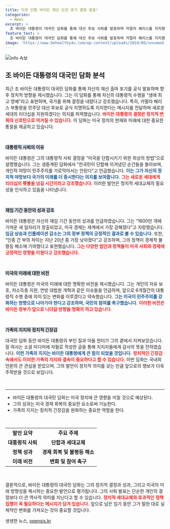 ```yaml
---
title: 미국 단합 바이든 재선 도전 포기 결정 발표!
categories:
  - News
excerpt: >
  조 바이든 대통령이 대국민 담화를 통해 대선 후보 사퇴를 발표하며 카멀라 해리스를 지지했습니다. 그는 새로운 세대에 횃불을 넘길 때라 강조하고, 민주주의 수호를 호소했습니다. 바이든의 연설에 전 세계의 이목이 집중되고 있습니다!
feature_text: >
  조 바이든 대통령이 대국민 담화를 통해 대선 후보 사퇴를 발표하며 카멀라 해리스를 지지했습니다. 그는 새로운 세대에 횃불을 넘길 때라 강조하고, 민주주의 수호를 호소했습니다. 바이든의 연설에 전 세계의 이목이 집중되고 있습니다!
image: 'https://www.behealthy4u.com/wp-content/uploads/2024/06/unnamed-file.png'
---
```


<p><img src="https://www.behealthy4u.com/wp-content/uploads/2024/06/unnamed-file.png" alt="info 속보" /></p>

<h2 data-ke-size="size26">조 바이든 대통령의 대국민 담화 분석</h2>

<p data-ke-size="size16">최근 조 바이든 대통령이 대국민 담화를 통해 자신의 재선 출마 포기를 공식 발표하며 향후 정치적 방향을 제시했습니다. 그는 이 담화를 통해 자신의 대통령직 수행을 “생애 최고 영예”라고 표현하며, 국가를 위해 결정을 내렸다고 강조했습니다. 특히, 카멀라 해리스 부통령을 민주당 대선 후보로 공식 지명하도록 지지한다는 메시지를 전달하며 새로운 세대의 리더십을 지원하겠다는 의지를 피력했습니다. <b><span style="color: #ee2323;">바이든 대통령의 결정은 정치적 변화의 신호탄으로 여겨질 수 있습니다.</span></b> 이 담화는 미국 정치의 현재와 미래에 대한 중요한 통찰을 제공하고 있습니다.</p>

<p data-ke-size="size16">&nbsp;</p>

<p><b><span style="background-color: #21538527;">대통령직 사퇴의 이유</span></b></p>

<p data-ke-size="size16">바이든 대통령은 그의 대통령직 사퇴 결정을 “미국을 단합시키기 위한 최상의 방법”으로 설명했습니다. 그는 생중계된 담화에서 “전국민이 단합해 이겨냈던 순간들을 돌아보며, 개인적 야망이 민주주의를 가로막아서는 안된다”고 언급했습니다. <b><span style="color: #1a5490;">이는 그가 자신의 정치적 야망보다 국가의 미래를 더 중시한다는 의지를 보여줍니다.</span></b> <b><span style="color: #ee2323;">그는 새로운 세대에게 리더십의 횃불을 넘길 시간이라고 강조했습니다.</span></b> 이러한 발언은 정치적 세대교체의 필요성을 인식하고 있음을 나타냅니다.</p>

<p data-ke-size="size16">&nbsp;</p>

<p><b><span style="background-color: #21538527;">재임 기간 동안의 성과 강조</span></b></p>

<p data-ke-size="size16">바이든 대통령은 자신의 재임 기간 동안의 성과를 언급하였습니다. 그는 “1600만 개에 가까운 새 일자리가 창출되었고, 미국 경제는 세계에서 가장 강해졌다”고 자랑했습니다. <b><span style="color: #1a5490;">임금 상승과 인플레이션 감소는 그의 정부 정책의 긍정적인 결과로 볼 수 있습니다.</span></b> 또한, “인종 간 부의 차이는 지난 20년 중 가장 낮아졌다”고 강조하며, 그의 정책이 경제적 불평등 해소에 기여했다고 표현했습니다. <b><span style="color: #ee2323;">그는 다양한 법안과 정책들이 미국 사회와 경제에 긍정적인 영향을 미쳤다고 강조했습니다.</span></b></p>

<p data-ke-size="size16">&nbsp;</p>

<p><b><span style="background-color: #21538527;">미국의 미래에 대한 비전</span></b></p>

<p data-ke-size="size16">바이든 대통령은 미국의 미래에 대한 명확한 비전을 제시했습니다. 그는 개인의 자유 보호, 저소득층 지원, 연방 대법원 개혁과 같은 이슈들을 언급하며, 앞으로 6개월간의 대통령직 수행 중에 의미 있는 변화를 이루겠다고 약속했습니다. <b><span style="color: #1a5490;">그는 미국이 민주주의를 강화하는 방향으로 나아가야 한다고 강조하며, 국민의 참여를 촉구했습니다.</span></b> <b><span style="color: #ee2323;">이러한 비전은 바이든 정부가 앞으로 나아갈 방향을 명확히 하고 있습니다.</span></b></p>

<p data-ke-size="size16">&nbsp;</p>

<p><b><span style="background-color: #21538527;">가족의 지지와 정치적 긴장감</span></b></p>

<p data-ke-size="size16">대국민 담화 동안 바이든 대통령의 부인 질과 아들 헌터가 그의 곁에서 지켜보았습니다. 질 여사는 소셜 미디어에 자필로 작성한 글을 통해 지지자들에게 감사의 뜻을 전하였습니다. <b><span style="color: #1a5490;">이런 가족의 지지는 바이든 대통령에게 큰 힘이 되었을 것입니다.</span></b> <b><span style="color: #ee2323;">정치적인 긴장감 속에서도 이러한 가족의 지지와 결속이 중요하다고 할 수 있습니다.</span></b> 이번 담화는 국내외 언론의 큰 관심을 받았으며, 그의 발언이 정치적 의미를 갖는 만큼 앞으로의 행보가 더욱 주목받을 것으로 보입니다.</p>

<p data-ke-size="size16">&nbsp;</p>

<hr>

<ul>
<li>바이든 대통령의 대국민 담화는 미국 정치에 큰 영향을 미칠 것으로 예상된다.</li>
<li>그의 성과는 미국 경제 회복의 중요한 요소로써 기능한다.</li>
<li>가족의 지지는 정치적 긴장감을 완화하는 중요한 역할을 한다.</li>
</ul>

<p data-ke-size="size16">&nbsp;</p>

<table>
<tr>
<td style="text-align: center; height: 17px;"><b>발언 요약</b></td>
<td style="text-align: center; height: 17px;"><b>주요 주제</b></td>
</tr>
<tr>
<td style="text-align: center; height: 17px;"><b>대통령직 사퇴</b></td>
<td style="text-align: center; height: 17px;"><b>단합과 세대교체</b></td>
</tr>
<tr>
<td style="text-align: center; height: 17px;"><b>정책 성과</b></td>
<td style="text-align: center; height: 17px;"><b>경제 회복 및 불평등 해소</b></td>
</tr>
<tr>
<td style="text-align: center; height: 17px;"><b>미래 비전</b></td>
<td style="text-align: center; height: 17px;"><b>변화 및 참여 촉구</b></td>
</tr>
</table>

<p data-ke-size="size16">&nbsp;</p>

<p data-ke-size="size16">결론적으로, 바이든 대통령의 대국민 담화는 그의 정치적 결정과 성과, 그리고 미국의 미래 방향성을 제시하는 중요한 발언으로 평가됩니다. 그의 사퇴 발표는 단순한 개인의 결정보다 더 큰 역사적 의미를 지닌다고 할 수 있습니다. <b><span style="color: #ee2323;">정치적 세대교체와 효과적인 정책 집행이 꼭 필요하다는 메시지가 담겨 있습니다.</span></b> 앞으로 남은 임기 동안 그가 말한 대로 실제적인 변화를 가져오는 것이 중요할 것입니다.</p>
생생한 뉴스, <a href="https://opensis.kr" rel="dofollow">opensis.kr</a>


